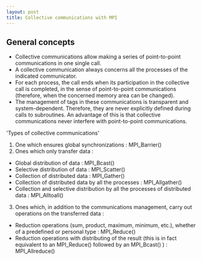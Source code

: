 ```yaml
---
layout: post
title: Collective communications with MPI
---
```


## General concepts

* Collective communications allow making a series of point-to-point communications
in one single call.
* A collective communication always concerns all the processes of the indicated
communicator.
* For each process, the call ends when its participation in the collective call is completed, in the sense of point-to-point communications (therefore, when the
concerned memory area can be changed).
* The management of tags in these communications is transparent and system-dependent. Therefore, they are never explicitly defined during calls to subroutines. An advantage of this is that collective communications never interfere with point-to-point communications.

'Types of collective communications'
1. One which ensures global synchronizations : MPI_Barrier()
2. Ones which only transfer data :
  * Global distribution of data : MPI_Bcast()
  *  Selective distribution of data : MPI_Scatter()
  *  Collection of distributed data : MPI_Gather()
  *  Collection of distributed data by all the processes : MPI_Allgather()
  *  Collection and selective distribution by all the processes of distributed data : MPI_Alltoall()
3. Ones which, in addition to the communications management, carry out operations
on the transferred data :
  * Reduction operations (sum, product, maximum, minimum, etc.), whether of a
predefined or personal type : MPI_Reduce()
  * Reduction operations with distributing of the result (this is in fact equivalent to an MPI_Reduce() followed by an MPI_Bcast() ) : MPI_Allreduce()
 
